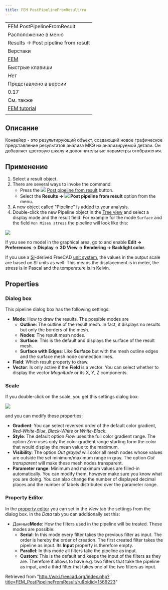 ```yaml
---
title: FEM PostPipelineFromResult/ru
---
```

|  |
| --- |
| FEM PostPipelineFromResult |
| Расположение в меню |
| Results → Post pipeline from result |
| Верстаки |
| [FEM](/FEM_Workbench/ru "FEM Workbench/ru") |
| Быстрые клавиши |
| *Нет* |
| Представлено в версии |
| 0.17 |
| См. также |
| [FEM tutorial](/FEM_tutorial/ru "FEM tutorial/ru") |
|  |

## Описание

Конвейер - это результирующий объект, создающий новое графическое представление результатов анализа МКЭ на анализируемой детали. Он добавляет цветовую шкалу и дополнительные параметры отображения.

## Применение

1. Select a result object.
2. There are several ways to invoke the command:
   * Press the ![](/images/FEM_PostPipelineFromResult.svg) [Post pipeline from result](/FEM_PostPipelineFromResult "FEM PostPipelineFromResult") button.
   * Select the **Results → ![](/images/FEM_PostPipelineFromResult.svg) Post pipeline from result** option from the menu.
3. A new object called "Pipeline" is added to your analysis.
4. Double-click the new Pipeline object in the [Tree view](/Tree_view "Tree view") and select a display mode and the result field. For example for the mode `Surface` and the field `Von Mises stress` the pipeline will look like this:

![](/images/Pipeline.PNG)

If you see no model in the graphical area, go to and enable **Edit → Preferences → Display → 3D View → Rendering → Backlight color**.

If you use a [SI](https://en.wikipedia.org/wiki/International_System_of_Units)-derived FreeCAD [unit system](/Preferences_Editor#Units "Preferences Editor"), the values in the output scale are based on SI units as well. This means the displacement is in meter, the stress is in Pascal and the temperature is in Kelvin.

## Properties

### Dialog box

This pipeline dialog box has the following settings:

* **Mode**: How to draw the results. The possible modes are
  + **Outline**: The outline of the result mesh. In fact, it displays no results but only the borders of the mesh.
  + **Nodes**: The result mesh nodes.
  + **Surface**: This is the default and displays the surface of the result mesh.
  + **Surface with Edges**: Like **Surface** but with the mesh outline edges and the surface mesh node connection lines.
* **Field**: Which result property to draw.
* **Vector**: Is only active if the **Field** is a vector. You can select whether to display the vector *Magnitude* or its X, Y, Z components.

### Scale

If you double-click on the scale, you get this settings dialog box:

![](/images/SIMTUT_05.PNG)

and you can modify these properties:

* **Gradient**: You can select reversed order of the default color gradient, *Red-White-Blue*, *Black-White* or *White-Black*.
* **Style**: The default option *Flow* uses the full color gradient range. The option *Zero* uses only the color gradient range starting form the color that would display the mean value to the maximum.
* **Visibility**: The option *Out grayed* will color all mesh nodes whose values are outside the set minimum/maximum range in gray. The option *Out transparent* will make these mesh nodes transparent.
* **Parameter range**: Minimum and maximum values are filled-in automatically. You can modify them, however make sure you know what you are doing. You can also change the number of displayed decimal places and the number of labels distributed over the parameter range.

### Property Editor

In the [property editor](/Property_editor "Property editor") you can set in the *View* tab the settings from the dialog box. In the *Data* tab you can additionally set this:

* Данные**Mode**: How the filters used in the pipeline will be treated. These modes are possible:
  + **Serial**: In this mode every filter takes the previous filter as input. The order is hereby the order of creation. The first created filter takes the pipeline as input. Its **Input** property is therefore empty.
  + **Parallel**: In this mode all filters take the pipeline as input.
  + **Custom**: This is the default and keeps the input of the filters as they are. Therefore it allows to have e.g. two filters that take the pipeline as input, and a third filter that takes one of the two filters as input.

Retrieved from "<http://wiki.freecad.org/index.php?title=FEM_PostPipelineFromResult/ru&oldid=1569223>"